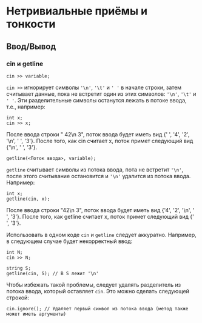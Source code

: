 # Нетривиальные приёмы и тонкости
## Ввод/Вывод
### cin и getline
```
cin >> variable;
```
`cin >>` игнорирует символы `'\n'`, `'\t'` и `' '` в начале строки, затем считывает данные, пока не встретит один из этих символов: `'\n'`, `'\t'` и `' '`. Эти разделительные символы останутся лежать в потоке ввода, т.е., например:
```
int x;
cin >> x;
```
После ввода строки " 42\n 3", поток ввода будет иметь вид {' ', '4', '2', '\n', ' ', '3'}. После того, как cin считает x, поток примет следующий вид {'\n', ' ', '3'}.

```
getline(<Поток ввода>, variable);
```
`getline` считывает символы из потока ввода, пота не встретит `'\n'`, после этого считывание остановится и `'\n'` удалится из потока ввода. Например:
```
int x;
getline(cin, x);
```
После ввода строки "42\n 3", поток ввода будет иметь вид {'4', '2', '\n', ' ', '3'}. После того, как getline считает x, поток примет следующий вид {' ', '3'}.

Использовать в одном коде `cin` и `getline` следует аккуратно. Например, в следующем случае будет некорректный ввод:
```
int N;
cin >> N;

string S;
getline(cin, S); // В S лежит '\n'
```
Чтобы избежать такой проблемы, следует удалять разделитель из потока ввода, который оставляет `cin`. Это можно сделать следующей строкой:
```
cin.ignore(); // Удаляет первый символ из потока ввода (метод также может иметь аргументы)
```
